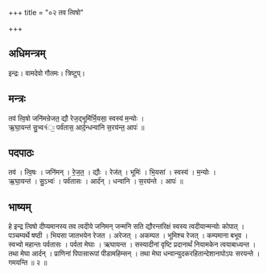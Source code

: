 +++
title = "०२ तव त्विषो"

+++
## अधिमन्त्रम्
इन्द्रः। वामदेवो गौतमः। त्रिष्टुप्।

## मन्त्रः
तव॑ त्वि॒षो जनि॑मन्रेजत॒ द्यौ रेज॒द्भूमि॑र्भि॒यसा॒ स्वस्य॑ म॒न्योः ।  
ऋ॒घा॒यन्त॑ सु॒भ्व१॑ः॒ पर्व॑तास॒ आर्द॒न्धन्वा॑नि स॒रय॑न्त॒ आपः॑ ॥

## पदपाठः
तव॑ । त्वि॒षः । जनि॑मन् । रे॒ज॒त॒ । द्यौः । रेज॑त् । भूमिः॑ । भि॒यसा॑ । स्वस्य॑ । म॒न्योः ।  
ऋ॒घा॒यन्त॑ । सु॒ऽभ्वः॑ । पर्व॑तासः । आर्द॑न् । धन्वा॑नि । स॒रय॑न्ते । आपः॑ ॥

## भाष्यम्
हे इन्द्र त्विषो दीप्यमानस्य तव त्वदीये जनिमन् जन्मनि सति द्यौरन्तरिक्षं स्वस्य त्वदीयान्मन्योः कोपात् । पञ्चम्यर्थे षष्ठी । भियसा जातभयेन रेजत । अरेजत् । अकम्पत । भूमिश्च रेजत् । कम्पमाना बभूव । स्वभ्वो महान्तः पर्वतासः । पर्वता मेघाः । ऋघायन्त । सस्यादीनां वृष्टि प्रदानार्थं नियामकेन त्वयाबाध्यन्त । तथा मेघा आर्दन् । प्राणिनां पिपासारूपां पीडामहिम्सन् । तथा मेघा धन्वान्युदकरहितान्देशानापोऽपः सरयन्ते । गमयन्ति ॥ २ ॥
